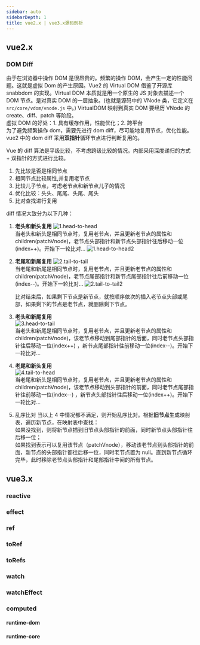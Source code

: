 ```yaml
---
sidebar: auto
sidebarDepth: 1
title: vue2.x | vue3.x源码剖析
---
```


## vue2.x

### DOM Diff

由于在浏览器中操作 DOM 是很昂贵的。频繁的操作 DOM，会产生一定的性能问题。这就是虚拟 Dom 的产生原因。Vue2 的 Virtual DOM 借鉴了开源库 snabbdom 的实现。Virtual DOM 本质就是用一个原生的 JS 对象去描述一个 DOM 节点。是对真实 DOM 的一层抽象。(也就是源码中的 VNode 类，它定义在 `src/core/vdom/vnode.js` 中。)
VirtualDOM 映射到真实 DOM 要经历 VNode 的 create、diff、patch 等阶段。  
虚拟 DOM 的好处：1. 具有缓存作用，性能优化；2. 跨平台  
为了避免频繁操作 dom，需要先进行 dom diff，尽可能地复用节点，优化性能。  
vue2 中的 dom diff 采用**双指针**循环节点进行判断复用的。

Vue 的 diff 算法是平级比较，不考虑跨级比较的情况。内部采用深度递归的方式 + 双指针的方式进行比较。

1. 先比较是否是相同节点
2. 相同节点比较属性,并复用老节点
3. 比较儿子节点，考虑老节点和新节点儿子的情况
4. 优化比较：头头、尾尾、头尾、尾头
5. 比对查找进行复用

diff 情况大致分为以下几种：

1. **老头和新头复用**
   ![1.head-to-head](@public/img/dom-diff/1.head-to-head.jpg)  
   当老头和新头是相同节点时，复用老节点，并且更新老节点的属性和 children(patchVnode)，老节点头部指针和新节点头部指针往后移动一位(index++)。开始下一轮比对...
   ![1.head-to-head2](@public/img/dom-diff/1.head-to-head2.jpg)

2. **老尾和新尾复用**
   ![2.tail-to-tail](@public/img/dom-diff/2.tail-to-tail.jpg)  
   当老尾和新尾是相同节点时，复用老节点，并且更新老节点的属性和 children(patchVnode)，老节点尾部指针和新节点尾部指针往后前移动一位(index--)。开始下一轮比对...
   ![2.tail-to-tail2](@public/img/dom-diff/2.tail-to-tail2.jpg)

   比对结束后，如果剩下节点是新节点，就按顺序依次的插入老节点头部或尾部，如果剩下的节点是老节点，就删除剩下节点。

3. **老头和新尾复用**  
   ![3.head-to-tail](@public/img/dom-diff/3.head-to-tail.jpg)  
   当老头和新尾是相同节点时，复用老节点，并且更新老节点的属性和 children(patchVnode)，该老节点移动到尾部指针的后面，同时老节点头部指针往后移动一位(index++) ，新节点尾部指针往前移动一位(index--)。开始下一轮比对...

4. **老尾和新头复用**  
   ![4.tail-to-head](@public/img/dom-diff/4.tail-to-head.jpg)  
   当老尾和新头是相同节点时，复用老节点，并且更新老节点的属性和 children(patchVnode)，该老节点移动到头部指针的前面，同时老节点尾部指针往前移动一位(index--) ，新节点头部指针往后移动一位(index++)。开始下一轮比对...

5. 乱序比对
   当以上 4 中情况都不满足，则开始乱序比对。根据**旧节点**生成映射表，遍历新节点，在映射表中查找：  
   如果没找到，则将新节点插到旧节点头部指针的前面，同时新节点头部指针往后移一位；  
   如果找到表示可以复用该节点（patchVnode），移动该老节点到头部指针的前面，新节点的头部指针都往后移一位，同时老节点置为 null。直到新节点循环完毕，此时移除老节点头部指针和尾部指针中间的所有节点。

## vue3.x

### reactive

### effect

### ref

### toRef

### toRefs

### watch

### watchEffect

### computed

#### runtime-dom

#### runtime-core
